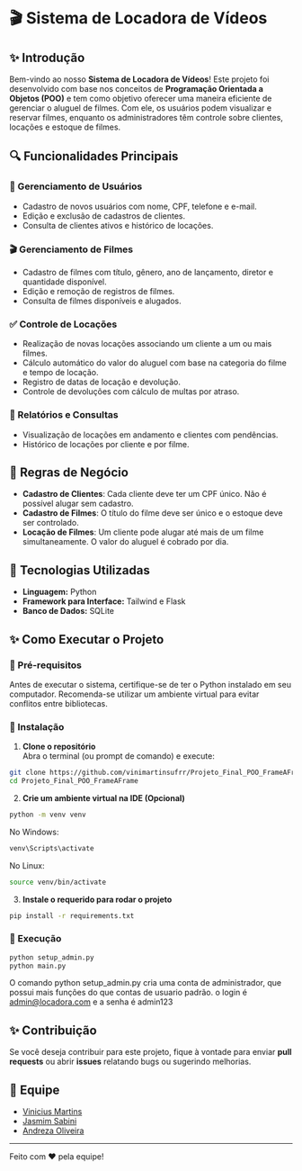 # 🎬 Sistema de Locadora de Vídeos

## ✨ Introdução
Bem-vindo ao nosso **Sistema de Locadora de Vídeos**! Este projeto foi desenvolvido com base nos conceitos de **Programação Orientada a Objetos (POO)** e tem como objetivo oferecer uma maneira eficiente de gerenciar o aluguel de filmes. Com ele, os usuários podem visualizar e reservar filmes, enquanto os administradores têm controle sobre clientes, locações e estoque de filmes.

## 🔍 Funcionalidades Principais

### 👤 Gerenciamento de Usuários
- Cadastro de novos usuários com nome, CPF, telefone e e-mail.
- Edição e exclusão de cadastros de clientes.
- Consulta de clientes ativos e histórico de locações.

### 🎬 Gerenciamento de Filmes
- Cadastro de filmes com título, gênero, ano de lançamento, diretor e quantidade disponível.
- Edição e remoção de registros de filmes.
- Consulta de filmes disponíveis e alugados.

### ✅ Controle de Locações
- Realização de novas locações associando um cliente a um ou mais filmes.
- Cálculo automático do valor do aluguel com base na categoria do filme e tempo de locação.
- Registro de datas de locação e devolução.
- Controle de devoluções com cálculo de multas por atraso.

### 📝 Relatórios e Consultas
- Visualização de locações em andamento e clientes com pendências.
- Histórico de locações por cliente e por filme.

## 📜 Regras de Negócio
- **Cadastro de Clientes**: Cada cliente deve ter um CPF único. Não é possível alugar sem cadastro.
- **Cadastro de Filmes**: O título do filme deve ser único e o estoque deve ser controlado.
- **Locação de Filmes**: Um cliente pode alugar até mais de um filme simultaneamente. O valor do aluguel é cobrado por dia.

## 🎨 Tecnologias Utilizadas
- **Linguagem:** Python 
- **Framework para Interface:** Tailwind e Flask
- **Banco de Dados:** SQLite 

## ✨ Como Executar o Projeto

### 📌 Pré-requisitos

Antes de executar o sistema, certifique-se de ter o Python instalado em seu computador. Recomenda-se utilizar um ambiente virtual para evitar conflitos entre bibliotecas.

### 🔧 Instalação  

1. **Clone o repositório**  
   Abra o terminal (ou prompt de comando) e execute:
 ```sh
git clone https://github.com/vinimartinsufrr/Projeto_Final_POO_FrameAFrame
cd Projeto_Final_POO_FrameAFrame
 ```
2. **Crie um ambiente virtual na IDE (Opcional)**  
 ```sh
python -m venv venv
 ```
   No Windows:
 ```sh
venv\Scripts\activate
 ```
   No Linux:
```sh
source venv/bin/activate
```
3. **Instale o requerido para rodar o projeto**
```sh
pip install -r requirements.txt
```
### 🚀 Execução  
```sh
python setup_admin.py
python main.py
```
O comando python setup_admin.py cria uma conta de administrador, que possui mais funções do que contas de usuario padrão. o login é admin@locadora.com e a senha é admin123
## ✨ Contribuição
Se você deseja contribuir para este projeto, fique à vontade para enviar **pull requests** ou abrir **issues** relatando bugs ou sugerindo melhorias.

## 👥 Equipe
- [Vinicius Martins](https://github.com/vinimartinsufrr)
- [Jasmim Sabini](https://github.com/JasmimSabini)
- [Andreza Oliveira](https://github.com/andrezaolive)

---
Feito com ❤️ pela equipe!


